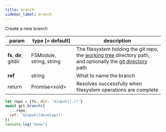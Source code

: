 ```yaml
---
title: branch
sidebar_label: branch
---
```


Create a new branch

| param                   | type [= default]         | description                                                                                                                                         |
| ----------------------- | ------------------------ | --------------------------------------------------------------------------------------------------------------------------------------------------- |
| **fs**, **dir**, gitdir | FSModule, string, string | The filesystem holding the git repo, the [working tree](dir-vs-gitdir.md) directory path, and optionally the [git directory](dir-vs-gitdir.md) path |
| **ref**                 | string                   | What to name the branch                                                                                                                           |
| return                  | Promise\<void\>          | Resolves successfully when filesystem operations are complete   

```js live
let repo = {fs, dir: '$input((.))'}
await git.branch({
  ...repo,
  ref: '$input((develop))'
})
console.log('done')
```
